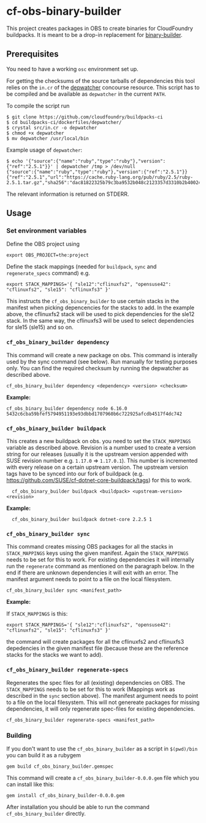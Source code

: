 # cf-obs-binary-builder

This project creates packages in OBS to create binaries for CloudFoundry buildpacks. It is meant to be a drop-in replacement for [binary-builder](https://github.com/cloudfoundry/binary-builder).

## Prerequisites

You need to have a working `osc` environment set up.

For getting the checksums of the source tarballs of dependencies this tool relies on the `in.cr` of the [depwatcher](https://github.com/cloudfoundry/buildpacks-ci/tree/master/dockerfiles/depwatcher/src/depwatcher) concourse resource. This script has to be compiled and be available as `depwatcher` in the current `PATH`.

To compile the script run

```
$ git clone https://github.com/cloudfoundry/buildpacks-ci
$ cd buildpacks-ci/dockerfiles/depwatcher/
$ crystal src/in.cr -o depwatcher
$ chmod +x depwatcher
$ mv depwatcher /usr/local/bin
```

Example usage of `depwatcher`:

```
$ echo '{"source":{"name":"ruby","type":"ruby"},"version":{"ref":"2.5.1"}}' | depwatcher /tmp > /dev/null
{"source":{"name":"ruby","type":"ruby"},"version":{"ref":"2.5.1"}}
{"ref":"2.5.1","url":"https://cache.ruby-lang.org/pub/ruby/2.5/ruby-2.5.1.tar.gz","sha256":"dac81822325b79c3ba9532b048c2123357d3310b2b40024202f360251d9829b1"}
```

The relevant information is returned on STDERR.

## Usage

### Set environment variables
Define the OBS project using

```
export OBS_PROJECT=the:project
```

Define the stack mappings (needed for `buildpack`, `sync` and `regenerate_specs` command) e.g.

```
export STACK_MAPPINGS='{ "sle12":"cflinuxfs2", "opensuse42": "cflinuxfs2", "sle15": "cflinuxfs3" }'
```

This instructs the `cf_obs_binary_builder` to use certain stacks in the manifest when picking depencencies for the stacks to add.
In the example above, the cflinuxfs2 stack will be used to pick dependencies for the sle12 stack. In the same way, the cflinuxfs3 will be used
to select dependencies for sle15 (sle15) and so on.

### `cf_obs_binary_builder dependency`

This command will create a new package on obs. This command is interally used by the sync command (see below). Run manually for testing purposes only.
You can find the required checksum by running the depwatcher as described above.

```
cf_obs_binary_builder dependency <dependency> <version> <checksum>
```

**Example:**

```
cf_obs_binary_builder dependency node 6.16.0 5432c6cba59bfef5794951193e93dbbd1707960b6c722925afcdb4517f4dc742
```


### `cf_obs_binary_builder buildpack`

This creates a new buildpack on obs. you need to set the `STACK_MAPPINGS` variable as described above. Revision is a number used to create a version string for our releases (usually it is the upstream version appended with SUSE revision number e.g. `1.17.0` => `1.17.0.1`). This number is incremented with every release on a certain upstream version.
The upstream version tags have to be synced into our fork of buildpack (e.g. https://github.com/SUSE/cf-dotnet-core-buildpack/tags) for this to work.

```
  cf_obs_binary_builder buildpack <buildpack> <upstream-version> <revision>
```

**Example:**

```
  cf_obs_binary_builder buildpack dotnet-core 2.2.5 1
```

### `cf_obs_binary_builder sync`

This command creates missing OBS packages for all the stacks in `STACK_MAPPINGS` keys using the given manifest. Again the `STACK_MAPPINGS` needs to be set for this to work. For existing dependencies it will internally run the `regenerate` command as mentioned on the paragraph below. In the end if there are unknown dependencies it will exit with an error.
The manifest argument needs to point to a file on the local filesystem.

```
cf_obs_binary_builder sync <manifest_path>
```

**Example:**

If `STACK_MAPPINGS` is this:

```
export STACK_MAPPINGS='{ "sle12":"cflinuxfs2", "opensuse42": "cflinuxfs2", "sle15": "cflinuxfs3" }'
```

the command will create packages for all the cflinuxfs2 and cflinuxfs3 depedencies in the given manifest file (because these are the reference stacks for the stacks we want to add).

### `cf_obs_binary_builder regenerate-specs`

Regenerates the spec files for all (existing) dependencies on OBS. The `STACK_MAPPINGS` needs to be set for this to work (Mappings work as described in the `sync` section above). The manifest argument needs to point to a file on the local filesystem. This will not genereate packages for missing dependencies, it will only regenerate spec-files for existing dependencies.

```
cf_obs_binary_builder regenerate-specs <manifest_path>
```

### Building

If you don't want to use the `cf_obs_binary_builder` as a script in `$(pwd)/bin` you can build it as a rubygem

```
gem build cf_obs_binary_builder.gemspec
```

This command will create a `cf_obs_binary_builder-0.0.0.gem` file which you can install like this:

```
gem install cf_obs_binary_builder-0.0.0.gem
```

After installation you should be able to run the command `cf_obs_binary_builder` directly.
